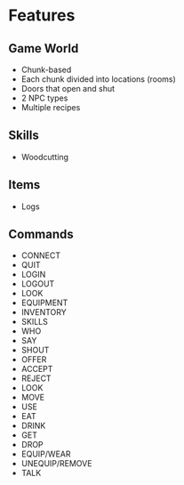 # Features

## Game World

* Chunk-based
* Each chunk divided into locations (rooms)
* Doors that open and shut
* 2 NPC types
* Multiple recipes

## Skills

* Woodcutting

## Items

* Logs

## Commands

* CONNECT
* QUIT
* LOGIN
* LOGOUT
* LOOK
* EQUIPMENT
* INVENTORY
* SKILLS
* WHO
* SAY
* SHOUT
* OFFER
* ACCEPT
* REJECT
* LOOK
* MOVE
* USE
* EAT
* DRINK
* GET
* DROP
* EQUIP/WEAR
* UNEQUIP/REMOVE
* TALK